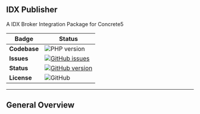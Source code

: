 IDX Publisher
---
A IDX Broker Integration Package for Concrete5

Badge | Status
--- | ---
**Codebase** | ![PHP version](https://img.shields.io/badge/PHP-7.0%20%2B-green.svg?style=plastic)
**Issues** | [![GitHub issues](https://img.shields.io/badge/Issues-View-orange.svg?style=plastic&logo=181717)](https://github.com/BuildingBridge/IDX_Publisher/issues)
**Status** | [![GitHub version](https://img.shields.io/badge/Active-Development-orange.svg?style=plastic)](https://github.com/BuildingBridge/IDX_Publisher/releases)
**License** | ![GitHub](https://img.shields.io/github/license/mashape/apistatus.svg?style=plastic)

---

**General Overview**
---
